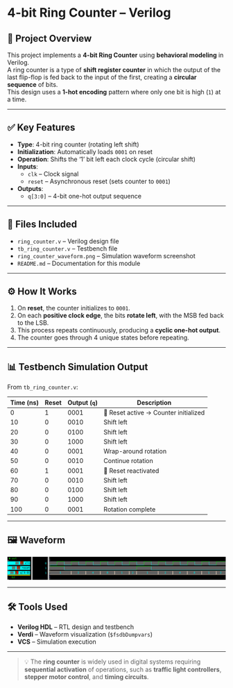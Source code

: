 # 4-bit Ring Counter – Verilog

## 🧠 Project Overview

This project implements a **4-bit Ring Counter** using **behavioral modeling** in Verilog.  
A ring counter is a type of **shift register counter** in which the output of the last flip-flop is fed back to the input of the first, creating a **circular sequence** of bits.  
This design uses a **1-hot encoding** pattern where only one bit is high (`1`) at a time.

---

## ✅ Key Features

- **Type**: 4-bit ring counter (rotating left shift)
- **Initialization**: Automatically loads `0001` on reset  
- **Operation**: Shifts the ‘1’ bit left each clock cycle (circular shift)  
- **Inputs**:
  - `clk` – Clock signal  
  - `reset` – Asynchronous reset (sets counter to `0001`)  
- **Outputs**:
  - `q[3:0]` – 4-bit one-hot output sequence  

---

## 📂 Files Included

- `ring_counter.v` – Verilog design file  
- `tb_ring_counter.v` – Testbench file  
- `ring_counter_waveform.png` – Simulation waveform screenshot  
- `README.md` – Documentation for this module  

---

## ⚙️ How It Works

1. On **reset**, the counter initializes to `0001`.  
2. On each **positive clock edge**, the bits **rotate left**, with the MSB fed back to the LSB.  
3. This process repeats continuously, producing a **cyclic one-hot output**.  
4. The counter goes through 4 unique states before repeating.  

---

## 📊 Testbench Simulation Output

From `tb_ring_counter.v`:

| Time (ns) | Reset | Output (`q`) | Description |
|------------|--------|---------------|--------------|
| 0  | 1 | 0001 | 🔁 Reset active → Counter initialized |
| 10 | 0 | 0010 | Shift left |
| 20 | 0 | 0100 | Shift left |
| 30 | 0 | 1000 | Shift left |
| 40 | 0 | 0001 | Wrap-around rotation |
| 50 | 0 | 0010 | Continue rotation |
| 60 | 1 | 0001 | 🔁 Reset reactivated |
| 70 | 0 | 0010 | Shift left |
| 80 | 0 | 0100 | Shift left |
| 90 | 0 | 1000 | Shift left |
| 100 | 0 | 0001 | Rotation complete |

---

## 🖼 Waveform

![4-bit Ring Counter Waveform](ring_counter_waveform.png)

---

## 🛠 Tools Used

- **Verilog HDL** – RTL design and testbench  
- **Verdi** – Waveform visualization (`$fsdbDumpvars`)  
- **VCS** – Simulation execution  

---

> 💡 The **ring counter** is widely used in digital systems requiring **sequential activation** of operations, such as **traffic light controllers**, **stepper motor control**, and **timing circuits**.
